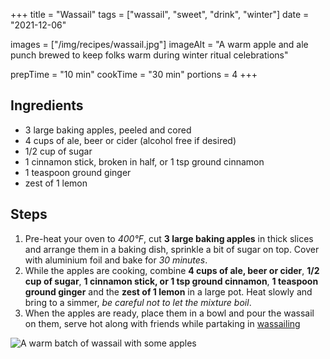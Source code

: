 +++
title = "Wassail"
tags = ["wassail", "sweet", "drink", "winter"]
date = "2021-12-06"

images = ["/img/recipes/wassail.jpg"]
imageAlt = "A warm apple and ale punch brewed to keep folks warm during winter ritual celebrations"

prepTime = "10 min"
cookTime = "30 min"
portions = 4
+++

<div class="recipe-content">
<div class="ingredients">

## Ingredients  

- 3 large baking apples, peeled and cored
- 4 cups of ale, beer or cider (alcohol free if desired)
- 1/2 cup of sugar
- 1 cinnamon stick, broken in half, or 1 tsp ground cinnamon
- 1 teaspoon ground ginger
- zest of 1 lemon

</div>
<div class="steps">

## Steps

1. Pre-heat your oven to *400°F*, cut **3 large baking apples** in thick slices and arrange them in a baking dish, sprinkle a bit of sugar on top. Cover with aluminium foil and bake for *30 minutes*.
2. While the apples are cooking, combine **4 cups of ale, beer or cider**, **1/2 cup of sugar**, **1 cinnamon stick, or 1 tsp ground cinnamon**, **1 teaspoon ground ginger** and the **zest of 1 lemon** in a large pot. Heat slowly and bring to a simmer, *be careful not to let the mixture boil*.
3. When the apples are ready, place them in a bowl and pour the wassail on them, serve hot along with friends while partaking in [wassailing](/folklore/wassailing/)

</div>
</div>

![A warm batch of wassail with some apples](/img/recipes/wassail.jpg)

